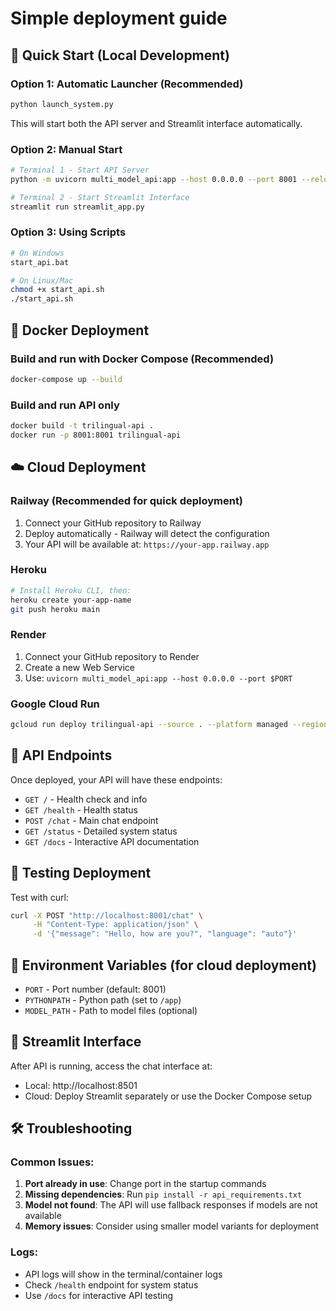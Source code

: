 # Simple deployment guide

## 🚀 Quick Start (Local Development)

### Option 1: Automatic Launcher (Recommended)
```bash
python launch_system.py
```
This will start both the API server and Streamlit interface automatically.

### Option 2: Manual Start
```bash
# Terminal 1 - Start API Server
python -m uvicorn multi_model_api:app --host 0.0.0.0 --port 8001 --reload

# Terminal 2 - Start Streamlit Interface  
streamlit run streamlit_app.py
```

### Option 3: Using Scripts
```bash
# On Windows
start_api.bat

# On Linux/Mac
chmod +x start_api.sh
./start_api.sh
```

## 🐳 Docker Deployment

### Build and run with Docker Compose (Recommended)
```bash
docker-compose up --build
```

### Build and run API only
```bash
docker build -t trilingual-api .
docker run -p 8001:8001 trilingual-api
```

## ☁️ Cloud Deployment

### Railway (Recommended for quick deployment)
1. Connect your GitHub repository to Railway
2. Deploy automatically - Railway will detect the configuration
3. Your API will be available at: `https://your-app.railway.app`

### Heroku
```bash
# Install Heroku CLI, then:
heroku create your-app-name
git push heroku main
```

### Render
1. Connect your GitHub repository to Render
2. Create a new Web Service
3. Use: `uvicorn multi_model_api:app --host 0.0.0.0 --port $PORT`

### Google Cloud Run
```bash
gcloud run deploy trilingual-api --source . --platform managed --region us-central1 --allow-unauthenticated
```

## 📡 API Endpoints

Once deployed, your API will have these endpoints:
- `GET /` - Health check and info
- `GET /health` - Health status
- `POST /chat` - Main chat endpoint
- `GET /status` - Detailed system status
- `GET /docs` - Interactive API documentation

## 🎯 Testing Deployment

Test with curl:
```bash
curl -X POST "http://localhost:8001/chat" \
     -H "Content-Type: application/json" \
     -d '{"message": "Hello, how are you?", "language": "auto"}'
```

## 🔧 Environment Variables (for cloud deployment)

- `PORT` - Port number (default: 8001)
- `PYTHONPATH` - Python path (set to `/app`)
- `MODEL_PATH` - Path to model files (optional)

## 🎨 Streamlit Interface

After API is running, access the chat interface at:
- Local: http://localhost:8501
- Cloud: Deploy Streamlit separately or use the Docker Compose setup

## 🛠️ Troubleshooting

### Common Issues:
1. **Port already in use**: Change port in the startup commands
2. **Missing dependencies**: Run `pip install -r api_requirements.txt`
3. **Model not found**: The API will use fallback responses if models are not available
4. **Memory issues**: Consider using smaller model variants for deployment

### Logs:
- API logs will show in the terminal/container logs
- Check `/health` endpoint for system status
- Use `/docs` for interactive API testing

